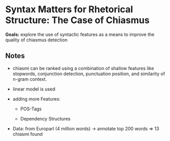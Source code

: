 # Syntax Matters for Rhetorical Structure: The Case of Chiasmus

**Goals:** explore the use of syntactic features as a means to improve the quality of chiasmus detection

## Notes

* chiasmi can be ranked using a combination of shallow features like stopwords, conjunction detection, punctuation position, and similarity of n-gram context.

* linear model is used

* adding more Features:

    - POS-Tags

    - Dependency Structures

* Data: from Europarl (4 million words) -> annotate top 200 words => 13 chiasmi found
